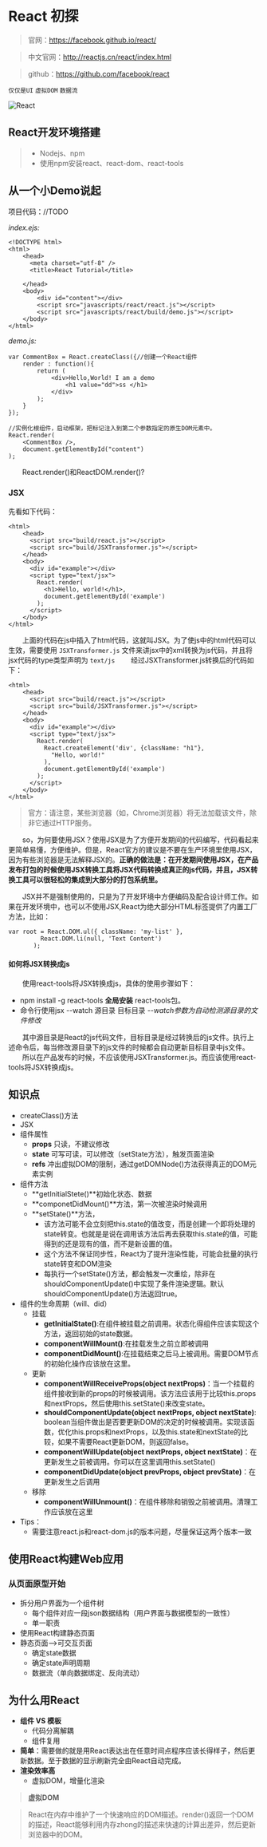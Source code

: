 # React 初探

> 官网：https://facebook.github.io/react/

> 中文官网：http://reactjs.cn/react/index.html

> github：https://github.com/facebook/react

`仅仅是UI` `虚拟DOM` `数据流`

![React](public/images/React.png)

## React开发环境搭建

> * Nodejs、npm
> * 使用npm安装react、react-dom、react-tools

## 从一个小Demo说起

项目代码：//TODO

*index.ejs:*

	<!DOCTYPE html>
	<html>
		<head>
		  <meta charset="utf-8" />
		  <title>React Tutorial</title>
		
		</head>
		<body>
			<div id="content"></div>
			<script src="javascripts/react/react.js"></script>
			<script src="javascripts/react/build/demo.js"></script>
		</body>
	</html>

*demo.js:*

	var CommentBox = React.createClass({//创建一个React组件
	    render : function(){
	        return (
	            <div>Hello,World! I am a demo
	                <h1 value="dd">ss </h1>
	            </div>
	        );
	    }
	});
	
	//实例化根组件，启动框架，把标记注入到第二个参数指定的原生DOM元素中。
	React.render(
	    <CommentBox />,
	    document.getElementById("content")
	);

&emsp;&emsp;React.render()和ReactDOM.render()?

### JSX
  先看如下代码：
  	
	<html>
	    <head>
	      <script src="build/react.js"></script>
	      <script src="build/JSXTransformer.js"></script>
	    </head>
	    <body>
	      <div id="example"></div>
	      <script type="text/jsx">
	        React.render(
	          <h1>Hello, world!</h1>,
	          document.getElementById('example')
	        );
	      </script>
	    </body>
  	</html>

&emsp;&emsp;上面的代码在js中插入了html代码，这就叫JSX。为了使js中的html代码可以生效，需要使用 `JSXTransformer.js` 文件来讲jsx中的xml转换为js代码，并且将jsx代码的type类型声明为 `text/js` 
&emsp;&emsp;经过JSXTransformer.js转换后的代码如下：

	<html>
	    <head>
	      <script src="build/react.js"></script>
	      <script src="build/JSXTransformer.js"></script>
	    </head>
	    <body>
	      <div id="example"></div>
	      <script type="text/jsx">
	        React.render(
	          React.createElement('div', {className: "h1"},
			    "Hello, world!"
			  ),
	          document.getElementById('example')
	        );
	      </script>
	    </body>
  	</html>

> 官方：请注意，某些浏览器（如，Chrome浏览器）将无法加载该文件，除非它通过HTTP服务。

&emsp;&emsp;so，为何要使用JSX？使用JSX是为了方便开发期间的代码编写，代码看起来更简单易懂，方便维护。但是，React官方的建议是不要在生产环境里使用JSX，因为有些浏览器是无法解释JSX的。**正确的做法是：在开发期间使用JSX，在产品发布打包的时候使用JSX转换工具将JSX代码转换成真正的js代码，并且，JSX转换工具可以很轻松的集成到大部分的打包系统里。**

&emsp;&emsp;JSX并不是强制使用的，只是为了开发环境中方便编码及配合设计师工作。如果在开发环境中，也可以不使用JSX,React为绝大部分HTML标签提供了内置工厂方法，比如：

	var root = React.DOM.ul({ className: 'my-list' },
             React.DOM.li(null, 'Text Content')
           );

#### 如何将JSX转换成js

&emsp;&emsp;使用react-tools将JSX转换成js，具体的使用步骤如下：
	
* npm install -g react-tools **全局安装** react-tools包。
* 命令行使用jsx --watch 源目录 目标目录  *--watch参数为自动检测源目录的文件修改*

&emsp;&emsp;其中源目录是React的js代码文件，目标目录是经过转换后的js文件。执行上述命令后，每当修改源目录下的js文件的时候都会自动更新目标目录中js文件。
&emsp;&emsp;所以在产品发布的时候，不应该使用JSXTransformer.js。而应该使用react-tools将JSX转换成js。

## 知识点
	
* createClass()方法
* JSX
* 组件属性
	* **props** 只读，不建议修改
	* **state** 可写可读，可以修改（setState方法），触发页面渲染
	* **refs** 冲出虚拟DOM的限制，通过getDOMNode()方法获得真正的DOM元素实例
* 组件方法
	* **getInitialStete()**初始化状态、数据
	* **componetDidMount()**方法，第一次被渲染时候调用
	* **setState()**方法，
		* 该方法可能不会立刻把this.state的值改变，而是创建一个即将处理的state转变。也就是是说在调用该方法后再去获取this.state的值，可能得到的还是现有的值，而不是新设置的值。
		* 这个方法不保证同步性，React为了提升渲染性能，可能会批量的执行state转变和DOM渲染
		* 每执行一个setState()方法，都会触发一次重绘，除非在shouldComponentUpdate()中实现了条件渲染逻辑。默认shouldComponentUpdate()方法返回true。
* 组件的生命周期（will、did）
	* 挂载
		* **getInitialState()**:在组件被挂载之前调用。状态化得组件应该实现这个方法，返回初始的state数据。
		* **componentWillMount()**:在挂载发生之前立即被调用
		* **componentDidMount()**:在挂载结束之后马上被调用。需要DOM节点的初始化操作应该放在这里。
	* 更新
		* **componentWillReceiveProps(object nextProps)**：当一个挂载的组件接收到新的props的时候被调用。该方法应该用于比较this.props和nextProps，然后使用this.setState()来改变state。
		* **shouldComponentUpdate(object nextProps, object nextState)**: boolean当组件做出是否要更新DOM的决定的时候被调用。实现该函数，优化this.props和nextProps，以及this.state和nextState的比较，如果不需要React更新DOM，则返回false。
		* **componentWillUpdate(object nextProps, object nextState)**：在更新发生之前被调用。你可以在这里调用this.setState()
		* **componentDidUpdate(object prevProps, object prevState)**：在更新发生之后调用
	* 移除
		* **componentWillUnmount()**：在组件移除和销毁之前被调用。清理工作应该放在这里
* Tips：
	* 需要注意react.js和react-dom.js的版本问题，尽量保证这两个版本一致
	
## 使用React构建Web应用

### 从页面原型开始

* 拆分用户界面为一个组件树
	* 每个组件对应一段json数据结构（用户界面与数据模型的一致性）
	* 单一职责
* 使用React构建静态页面
* 静态页面——>可交互页面
	* 确定state数据
	* 确定state声明周期
	* 数据流（单向数据绑定、反向流动）

## 为什么用React

* **组件 VS 模板**
	* 代码分离解耦
	* 组件复用
* **简单**：需要做的就是用React表达出在任意时间点程序应该长得样子，然后更新数据。至于数据的显示刷新完全由React自动完成。
* **渲染效率高**
	* 虚拟DOM，增量化渲染

> **虚拟DOM**

> React在内存中维护了一个快速响应的DOM描述。render()返回一个DOM的描述，React能够利用内存zhong的描述来快速的计算出差异，然后更新浏览器中的DOM。
